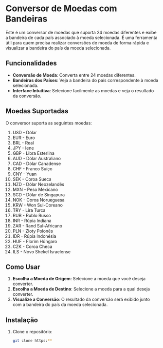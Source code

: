 # Conversor de Moedas com Bandeiras

Este é um conversor de moedas que suporta 24 moedas diferentes e exibe a bandeira de cada país associado à moeda selecionada. É uma ferramenta útil para quem precisa realizar conversões de moeda de forma rápida e visualizar a bandeira do país da moeda selecionada.

## Funcionalidades

- **Conversão de Moeda**: Converta entre 24 moedas diferentes.
- **Bandeiras dos Países**: Veja a bandeira do país correspondente à moeda selecionada.
- **Interface Intuitiva**: Selecione facilmente as moedas e veja o resultado da conversão.

## Moedas Suportadas

O conversor suporta as seguintes moedas:

1.	USD - Dólar
2.	EUR - Euro
3.	BRL - Real
4.	JPY - Iene
5.	GBP - Libra Esterlina
6.	AUD - Dólar Australiano
7.	CAD - Dólar Canadense
8.	CHF - Franco Suíço
9.	CNY - Yuan
10.	SEK - Coroa Sueca
11.	NZD - Dólar Neozelandês
12.	MXN - Peso Mexicano
13.	SGD - Dólar de Singapura
14.	NOK - Coroa Norueguesa
15.	KRW - Won Sul-Coreano
16.	TRY - Lira Turca
17.	RUB - Rublo Russo
18.	INR - Rúpia Indiana
19.	ZAR - Rand Sul-Africano
20.	PLN - Zloty Polonês
21.	IDR - Rúpia Indonésia
22.	HUF - Florim Húngaro
23.	CZK - Coroa Checa
24.	ILS - Novo Shekel Israelense


## Como Usar

1. **Escolha a Moeda de Origem**: Selecione a moeda que você deseja converter.
2. **Escolha a Moeda de Destino**: Selecione a moeda para a qual deseja converter.
3. **Visualize a Conversão**: O resultado da conversão será exibido junto com a bandeira do país da moeda selecionada.

## Instalação

1. Clone o repositório:
   ```bash
   git clone https:**
